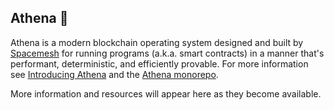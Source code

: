 ## Athena 🦉

Athena is a modern blockchain operating system designed and built by [Spacemesh](https://spacemesh.io/) for running programs (a.k.a. smart contracts) in a manner that's performant, deterministic, and efficiently provable. For more information see [Introducing Athena](https://spacemesh.io/blog/introducing-athena/) and the [Athena monorepo](https://github.com/athenavm/athena).

More information and resources will appear here as they become available.
